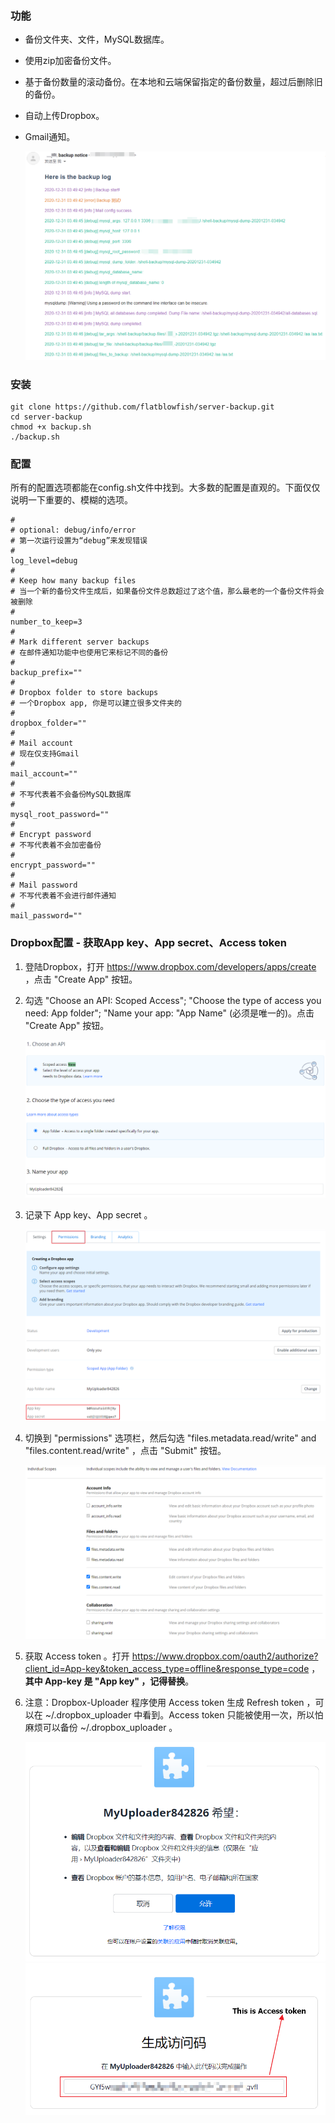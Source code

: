 ### 功能

- 备份文件夹、文件，MySQL数据库。
- 使用zip加密备份文件。
- 基于备份数量的滚动备份。在本地和云端保留指定的备份数量，超过后删除旧的备份。
- 自动上传Dropbox。
- Gmail通知。

   ![](image/06.png)

### 安装

``` shell
git clone https://github.com/flatblowfish/server-backup.git
cd server-backup
chmod +x backup.sh
./backup.sh
```

### 配置

所有的配置选项都能在config.sh文件中找到。大多数的配置是直观的。下面仅仅说明一下重要的、模糊的选项。

```shell
#
# optional: debug/info/error
# 第一次运行设置为“debug”来发现错误
#
log_level=debug
#
# Keep how many backup files
# 当一个新的备份文件生成后，如果备份文件总数超过了这个值，那么最老的一个备份文件将会被删除
#
number_to_keep=3
#
# Mark different server backups
# 在邮件通知功能中也使用它来标记不同的备份
#
backup_prefix=""
#
# Dropbox folder to store backups
# 一个Dropbox app, 你是可以建立很多文件夹的
#
dropbox_folder=""
#
# Mail account
# 现在仅支持Gmail
#
mail_account=""
#
# 不写代表着不会备份MySQL数据库
#
mysql_root_password=""
#
# Encrypt password
# 不写代表着不会加密备份
#
encrypt_password=""
#
# Mail password
# 不写代表着不会进行邮件通知
#
mail_password=""
```

### Dropbox配置 - 获取App key、App secret、Access token

1. 登陆Dropbox，打开 https://www.dropbox.com/developers/apps/create ，点击 "Create App" 按钮。

2. 勾选 "Choose an API: Scoped Access"; "Choose the type of access you need: App folder"; "Name your app: "App Name" (必须是唯一的)。点击 "Create App" 按钮。

   ![](image/01.png)

3. 记录下 App key、App secret 。

   ![](image/02.png)

4. 切换到 "permissions" 选项栏，然后勾选 "files.metadata.read/write" and "files.content.read/write" ，点击 "Submit" 按钮。

   ![](image/03.png)

5. 获取 Access token 。打开 https://www.dropbox.com/oauth2/authorize?client_id=App-key&token_access_type=offline&response_type=code ，**其中 App-key 是 "App key" ，记得替换**。

6. 注意：Dropbox-Uploader 程序使用 Access token 生成 Refresh token ，可以在 ~/.dropbox_uploader 中看到。Access token 只能被使用一次，所以怕麻烦可以备份 ~/.dropbox_uploader 。

   ![](image/04.png)
   ![](image/05.png)


